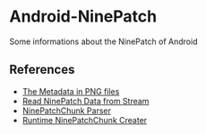 # Android-NinePatch
Some informations about the NinePatch of Android

## References
* [The Metadata in PNG files](http://dev.exiv2.org/projects/exiv2/wiki/The_Metadata_in_PNG_files)
* [Read NinePatch Data from Stream](https://gist.github.com/luxiaoyu/085135ff88d7c57a18c5)
* [NinePatchChunk Parser](https://android.googlesource.com/platform/packages/apps/Gallery2/+/android-4.2.2_r1.2/src/com/android/gallery3d/ui/NinePatchChunk.java)
* [Runtime NinePatchChunk Creater](http://stackoverflow.com/questions/5079868/create-a-ninepatch-ninepatchdrawable-in-runtime#answer-37785598)
